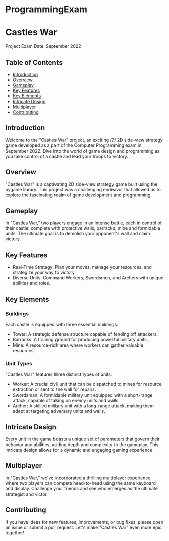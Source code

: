 # ProgrammingExam
# Castles War


Project
Exam Date: September 2022


## Table of Contents
* [Introduction](#introduction)
* [Overview](#overview)
* [Gameplay](#gameplay)
* [Key Features](#key-features)
* [Key Elements](#key-elements)
* [Intricate Design](#intricate-design)
* [Multiplayer](#multiplayer)
* [Contributing](#contributing)


## Introduction
Welcome to the "Castles War" project, an exciting *(?)* 2D side-view strategy game developed as a part of the Computer Programming exam in September 2022. Dive into the world of game design and programming as you take control of a castle and lead your troops to victory.

## Overview
"Castles War" is a captivating 2D side-view strategy game built using the pygame library. This project was a challenging endeavor that allowed us to explore the fascinating realm of game development and programming.

## Gameplay
In "Castles War," two players engage in an intense battle, each in control of their castle, complete with protective walls, 
barracks, mine and formidable units. The ultimate goal is to demolish your opponent's wall and claim victory.

## Key Features

* Real-Time Strategy: Plan your moves, manage your resources, and strategize your way to victory.
* Diverse Units: Command Workers, Swordsmen, and Archers with unique abilities and roles.

## Key Elements
### Buildings
Each castle is equipped with three essential buildings:

* Tower: A strategic defense structure capable of fending off attackers.
* Barracks: A training ground for producing powerful military units.
* Mine: A resource-rich area where workers can gather valuable resources.

### Unit Types
"Castles War" features three distinct types of units:

* Worker: A crucial civil unit that can be dispatched to mines for resource extraction or sent to the wall for repairs.
* Swordsman: A formidable military unit equipped with a short-range attack, capable of taking on enemy units and walls.
* Archer: A skilled military unit with a long-range attack, making them adept at targeting adversary units and walls.

## Intricate Design
Every unit in the game boasts a unique set of parameters that govern their behavior and abilities, adding depth and complexity to the gameplay. This intricate design allows for a dynamic and engaging gaming experience.

## Multiplayer
In "Castles War," we've incorporated a thrilling multiplayer experience where two players can compete head-to-head using the same keyboard and display. Challenge your friends and see who emerges as the ultimate strategist and victor.


## Contributing
If you have ideas for new features, improvements, or bug fixes, please open an issue or submit a pull request. Let's make "Castles War" even more epic together!
